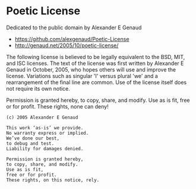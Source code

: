 # Poetic License

Dedicated to the public domain by Alexander E Genaud

  - https://github.com/alexgenaud/Poetic-License
  - http://genaud.net/2005/10/poetic-license/

The following license is believed to be legally equivalent to the BSD, MIT, and
ISC licenses. The text of the license was first written by Alexander E Genaud in
October, 2005, who hopes others will use and improve the license. Variations
such as singular 'I' versus plural 'we' and a rearrangement of the final line
are common. Use of the license itself does not require its own notice.

Permission is granted hereby, to copy, share, and modify. Use as is fit, free or
for profit. These rights, none can deny!

```
(c) 2005 Alexander E Genaud

This work ‘as-is’ we provide.
No warranty express or implied.
We’ve done our best,
to debug and test.
Liability for damages denied.

Permission is granted hereby,
to copy, share, and modify.
Use as is fit,
free or for profit.
These rights, on this notice, rely.
```